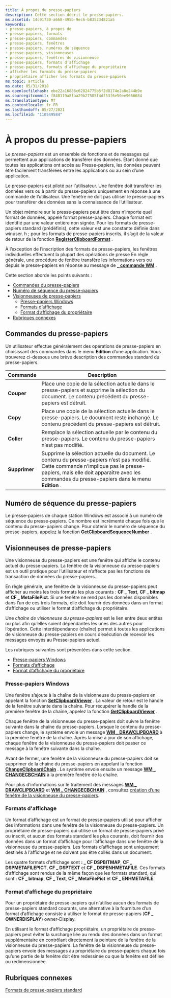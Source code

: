 ```yaml
---
title: À propos du presse-papiers
description: Cette section décrit le presse-papiers.
ms.assetid: 14c91730-a668-495b-9ec6-b835234821a5
keywords:
- presse-papiers, à propos de
- presse-papiers, formats
- presse-papiers, commandes
- presse-papiers, fenêtres
- presse-papiers, numéros de séquence
- presse-papiers, visionneuses
- presse-papiers, fenêtres de visionneuse
- presse-papiers, formats d’affichage
- presse-papiers, formats d’affichage du propriétaire
- afficher les formats du presse-papiers
- propriétaire afficher les formats du presse-papiers
ms.topic: article
ms.date: 05/31/2018
ms.openlocfilehash: ebe22a16886c62824775b5f2d8174e2a8e244b9e
ms.sourcegitcommit: f848119a8faa29b27585f4df53f6e50ee9666684
ms.translationtype: MT
ms.contentlocale: fr-FR
ms.lasthandoff: 05/27/2021
ms.locfileid: "110549584"
---
```

# <a name="about-the-clipboard"></a>À propos du presse-papiers

Le *presse-papiers* est un ensemble de fonctions et de messages qui permettent aux applications de transférer des données. Étant donné que toutes les applications ont accès au Presse-papiers, les données peuvent être facilement transférées entre les applications ou au sein d’une application.

Le presse-papiers est piloté par l’utilisateur. Une fenêtre doit transférer les données vers ou à partir du presse-papiers uniquement en réponse à une commande de l’utilisateur. Une fenêtre ne doit pas utiliser le presse-papiers pour transférer des données sans la connaissance de l’utilisateur.

Un objet mémoire sur le presse-papiers peut être dans n’importe quel format de données, appelé format presse-papiers. Chaque format est identifié par une valeur entière non signée. Pour les formats de presse-papiers standard (prédéfinis), cette valeur est une constante définie dans winuser. h ; pour les formats de presse-papiers inscrits, il s’agit de la valeur de retour de la fonction [**RegisterClipboardFormat**](/windows/desktop/api/Winuser/nf-winuser-registerclipboardformata) .

À l’exception de l’inscription des formats de presse-papiers, les fenêtres individuelles effectuent la plupart des opérations de presse En règle générale, une procédure de fenêtre transfère les informations vers ou depuis le presse-papiers en réponse au message de [**\_ commande WM**](/windows/desktop/menurc/wm-command) .

Cette section aborde les points suivants :

-   [Commandes du presse-papiers](#clipboard-commands)
-   [Numéro de séquence du presse-papiers](#clipboard-sequence-number)
-   [Visionneuses de presse-papiers](#clipboard-viewers)
    -   [Presse-papiers Windows](#clipboard-viewer-windows)
    -   [Formats d’affichage](#display-formats)
    -   [Format d’affichage du propriétaire](#owner-display-format)
-   [Rubriques connexes](#related-topics)

## <a name="clipboard-commands"></a>Commandes du presse-papiers

Un utilisateur effectue généralement des opérations de presse-papiers en choisissant des commandes dans le menu **Edition** d’une application. Vous trouverez ci-dessous une brève description des commandes standard du presse-papiers.



|  Commande        |  Description                                                                                                                                                                                                                 |
|------------|-------------------------------------------------------------------------------------------------------------------------------------------------------------------------------------------------------------------|
| **Couper**    | Place une copie de la sélection actuelle dans le presse-papiers et supprime la sélection du document. Le contenu précédent du presse-papiers est détruit.                                                          |
| **Copy**   | Place une copie de la sélection actuelle dans le presse-papiers. Le document reste inchangé. Le contenu précédent du presse-papiers est détruit.                                                                      |
| **Coller**  | Remplace la sélection actuelle par le contenu du presse-papiers. Le contenu du presse-papiers n’est pas modifié.                                                                                                    |
| **Supprimer** | Supprime la sélection actuelle du document. Le contenu du presse-papiers n’est pas modifié. Cette commande n’implique pas le presse-papiers, mais elle doit apparaître avec les commandes du presse-papiers dans le menu **Edition** . |



 

## <a name="clipboard-sequence-number"></a>Numéro de séquence du presse-papiers

Le presse-papiers de chaque station Windows est associé à un numéro de séquence du presse-papiers. Ce nombre est incrémenté chaque fois que le contenu du presse-papiers change. Pour obtenir le numéro de séquence du presse-papiers, appelez la fonction [**GetClipboardSequenceNumber**](/windows/desktop/api/Winuser/nf-winuser-getclipboardsequencenumber) .

## <a name="clipboard-viewers"></a>Visionneuses de presse-papiers

Une visionneuse du presse-papiers est une fenêtre qui affiche le contenu actuel du presse-papiers. La fenêtre de la visionneuse du presse-papiers est un outil pratique pour l’utilisateur et n’affecte pas les fonctions de transaction de données du presse-papiers.

En règle générale, une fenêtre de la visionneuse du presse-papiers peut afficher au moins les trois formats les plus courants : **CF \_ Text**, **CF \_ bitmap** et **CF \_ MetaFilePict**. Si une fenêtre ne rend pas les données disponibles dans l’un de ces trois formats, elle doit fournir des données dans un format d’affichage ou utiliser le format d’affichage du propriétaire.

Une *chaîne de visionneuse du presse-papiers* est le lien entre deux entités ou plus afin qu’elles soient dépendantes les unes des autres pour l’opération. Cette interdépendance (chaîne) permet à toutes les applications de visionneuse du presse-papiers en cours d’exécution de recevoir les messages envoyés au Presse-papiers actuel.

Les rubriques suivantes sont présentées dans cette section.

-   [Presse-papiers Windows](#clipboard-viewer-windows)
-   [Formats d’affichage](#display-formats)
-   [Format d’affichage du propriétaire](#owner-display-format)

### <a name="clipboard-viewer-windows"></a>Presse-papiers Windows

Une fenêtre s’ajoute à la chaîne de la visionneuse du presse-papiers en appelant la fonction [**SetClipboardViewer**](/windows/desktop/api/Winuser/nf-winuser-setclipboardviewer) . La valeur de retour est le handle de la fenêtre suivante dans la chaîne. Pour récupérer le handle de la première fenêtre de la chaîne, appelez la fonction [**GetClipboardViewer**](/windows/desktop/api/Winuser/nf-winuser-getclipboardviewer) .

Chaque fenêtre de la visionneuse du presse-papiers doit suivre la fenêtre suivante dans la chaîne du presse-papiers. Lorsque le contenu du presse-papiers change, le système envoie un message [**WM \_ DRAWCLIPBOARD**](wm-drawclipboard.md) à la première fenêtre de la chaîne. Après la mise à jour de son affichage, chaque fenêtre de la visionneuse du presse-papiers doit passer ce message à la fenêtre suivante dans la chaîne.

Avant de fermer, une fenêtre de la visionneuse du presse-papiers doit se supprimer de la chaîne du presse-papiers en appelant la fonction [**ChangeClipboardChain**](/windows/desktop/api/Winuser/nf-winuser-changeclipboardchain) . Le système envoie ensuite un message [**WM \_ CHANGECBCHAIN**](wm-changecbchain.md) à la première fenêtre de la chaîne.

Pour plus d’informations sur le traitement des messages [**WM \_ DRAWCLIPBOARD**](wm-drawclipboard.md) et [**WM \_ CHANGECBCHAIN**](wm-changecbchain.md) , consultez [création d’une fenêtre de la visionneuse du presse-papiers](using-the-clipboard.md).

### <a name="display-formats"></a>Formats d'affichage

Un format d’affichage est un format de presse-papiers utilisé pour afficher des informations dans une fenêtre de la visionneuse du presse-papiers. Un propriétaire de presse-papiers qui utilise un format de presse-papiers privé ou inscrit, et aucun des formats standard les plus courants, doit fournir des données dans un format d’affichage pour l’affichage dans une fenêtre de la visionneuse du presse-papiers. Les formats d’affichage sont uniquement destinés à l’affichage et ne doivent pas être collés dans un document.

Les quatre formats d’affichage sont **: \_ CF DSPBITMAP**, **CF \_ DSPMETAFILEPICT**, **CF \_ DSPTEXT** et **CF \_ DSPENHMETAFILE**. Ces formats d’affichage sont rendus de la même façon que les formats standard, qui sont : **CF \_ bitmap**, **CF \_ Text**, **CF \_ MetaFilePict** et **CF \_ ENHMETAFILE**.

### <a name="owner-display-format"></a>Format d’affichage du propriétaire

Pour un propriétaire de presse-papiers qui n’utilise aucun des formats de presse-papiers standard courants, une alternative à la fourniture d’un format d’affichage consiste à utiliser le format de presse-papiers (**CF \_ OWNERDISPLAY**) owner-Display.

En utilisant le format d’affichage propriétaire, un propriétaire de presse-papiers peut éviter la surcharge liée au rendu des données dans un format supplémentaire en contrôlant directement la peinture de la fenêtre de la visionneuse du presse-papiers. La fenêtre de la visionneuse du presse-papiers envoie des messages au propriétaire du presse-papiers chaque fois qu’une partie de la fenêtre doit être redessinée ou que la fenêtre est défilée ou redimensionnée.

## <a name="related-topics"></a>Rubriques connexes

<dl> <dt>

[Formats de presse-papiers standard](standard-clipboard-formats.md)
</dt> </dl>

 

 